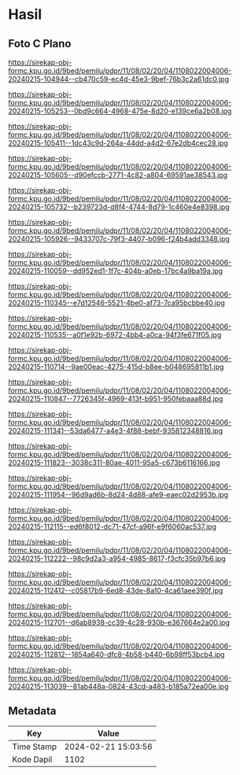 # Hasil

## Foto C Plano

https://sirekap-obj-formc.kpu.go.id/9bed/pemilu/pdpr/11/08/02/20/04/1108022004006-20240215-104944--cb470c59-ec4d-45e3-9bef-76b3c2a61dc0.jpg

https://sirekap-obj-formc.kpu.go.id/9bed/pemilu/pdpr/11/08/02/20/04/1108022004006-20240215-105253--0bd9c664-4968-475e-8d20-e139ce6a2b08.jpg

https://sirekap-obj-formc.kpu.go.id/9bed/pemilu/pdpr/11/08/02/20/04/1108022004006-20240215-105411--1dc43c9d-264a-44dd-a4d2-67e2db4cec28.jpg

https://sirekap-obj-formc.kpu.go.id/9bed/pemilu/pdpr/11/08/02/20/04/1108022004006-20240215-105605--d90efccb-2771-4c82-a804-69591ae38543.jpg

https://sirekap-obj-formc.kpu.go.id/9bed/pemilu/pdpr/11/08/02/20/04/1108022004006-20240215-105732--b239723d-d8f4-4744-8d79-1c460e4e8398.jpg

https://sirekap-obj-formc.kpu.go.id/9bed/pemilu/pdpr/11/08/02/20/04/1108022004006-20240215-105926--9433707c-79f3-4407-b096-f24b4add3348.jpg

https://sirekap-obj-formc.kpu.go.id/9bed/pemilu/pdpr/11/08/02/20/04/1108022004006-20240215-110059--dd952ed1-1f7c-404b-a0eb-17bc4a9ba19a.jpg

https://sirekap-obj-formc.kpu.go.id/9bed/pemilu/pdpr/11/08/02/20/04/1108022004006-20240215-110345--e7d12546-5521-4be0-af73-7ca95bcbbe40.jpg

https://sirekap-obj-formc.kpu.go.id/9bed/pemilu/pdpr/11/08/02/20/04/1108022004006-20240215-110535--a0f1e92b-6972-4bb4-a0ca-94f3fe671f05.jpg

https://sirekap-obj-formc.kpu.go.id/9bed/pemilu/pdpr/11/08/02/20/04/1108022004006-20240215-110714--9ae00eac-4275-415d-b8ee-b048695811b1.jpg

https://sirekap-obj-formc.kpu.go.id/9bed/pemilu/pdpr/11/08/02/20/04/1108022004006-20240215-110847--7726345f-4969-413f-b951-950febaaa88d.jpg

https://sirekap-obj-formc.kpu.go.id/9bed/pemilu/pdpr/11/08/02/20/04/1108022004006-20240215-111341--53da6477-a4e3-4f88-bebf-935812348816.jpg

https://sirekap-obj-formc.kpu.go.id/9bed/pemilu/pdpr/11/08/02/20/04/1108022004006-20240215-111823--3038c311-80ae-4011-95a5-c673b6116166.jpg

https://sirekap-obj-formc.kpu.go.id/9bed/pemilu/pdpr/11/08/02/20/04/1108022004006-20240215-111954--96d9ad6b-8d24-4d88-afe9-eaec02d2953b.jpg

https://sirekap-obj-formc.kpu.go.id/9bed/pemilu/pdpr/11/08/02/20/04/1108022004006-20240215-112115--ed6f8012-dc71-47cf-a96f-e9f6060ac537.jpg

https://sirekap-obj-formc.kpu.go.id/9bed/pemilu/pdpr/11/08/02/20/04/1108022004006-20240215-112222--98c9d2a3-a954-4985-8617-f3cfc35b97b6.jpg

https://sirekap-obj-formc.kpu.go.id/9bed/pemilu/pdpr/11/08/02/20/04/1108022004006-20240215-112412--c05817b9-6ed8-43de-8a10-4ca61aee390f.jpg

https://sirekap-obj-formc.kpu.go.id/9bed/pemilu/pdpr/11/08/02/20/04/1108022004006-20240215-112701--d6ab8938-cc39-4c28-930b-e367664e2a00.jpg

https://sirekap-obj-formc.kpu.go.id/9bed/pemilu/pdpr/11/08/02/20/04/1108022004006-20240215-112812--1854a640-dfc8-4b58-b440-6b98ff53bcb4.jpg

https://sirekap-obj-formc.kpu.go.id/9bed/pemilu/pdpr/11/08/02/20/04/1108022004006-20240215-113039--81ab448a-0824-43cd-a483-b185a72ea00e.jpg


## Metadata

| Key        | Value               |
| ---------- | ------------------- |
| Time Stamp | 2024-02-21 15:03:56 |
| Kode Dapil | 1102                |



